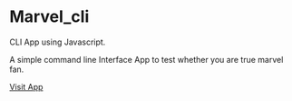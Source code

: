 #   Marvel_cli
CLI App using Javascript.


A simple command line Interface App to test whether you are true marvel fan.

[Visit App](https://replit.com/@SakshiSrivasta2/markOne?embed=1&output=1 "Let's Play")
